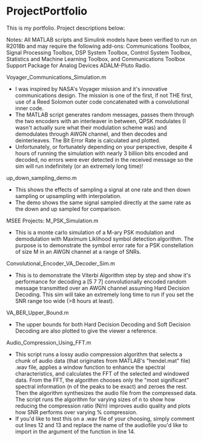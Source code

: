 # ProjectPortfolio

This is my portfolio.  Project descriptions below:

Notes:  All MATLAB scripts and Simulink models have been verified to run on R2018b and may require the following add-ons: Communications Toolbox, Signal Processing Toolbox, DSP System Toolbox, Control System Toolbox, Statistics and Machine Learning Toolbox, and Communications Toolbox Support Package for Analog Devices ADALM-Pluto Radio.

Voyager_Communications_Simulation.m
- I was inspired by NASA's Voyager mission and it's innovative communications design.  The mission is one of the first, if not THE first, use of a Reed Solomon outer code concatenated with a convolutional inner code.
- The MATLAB script generates random messages, passes them through the two encoders with an interleaver in between, QPSK modulates (I wasn't actually sure what their modulation scheme was) and demodulates through AWGN channel, and then decodes and deinterleaves.  The Bit Error Rate is calculated and plotted.
- Unfortunately, or fortunately depending on your perspective, despite 4 hours of running the simulation with nearly 3 billion bits encoded and decoded, no errors were ever detected in the received message so the sim will run indefinitely (or an extremely long time)!

up_down_sampling_demo.m
- This shows the effects of sampling a signal at one rate and then down sampling or upsampling with interpolation.  
- The demo shows the same signal sampled directly at the same rate as the down and up sampled for comparison.

MSEE Projects:
M_PSK_Simulation.m
- This is a monte carlo simulation of a M-ary PSK modulation and demodulation with Maximum Liklihood symbol detection algorithm.  The purpose is to demonstrate the symbol error rate for a PSK constellation of size M in an AWGN channel at a range of SNRs.

Convolutional_Encoder_VA_Decoder_Sim.m
- This is to demonstrate the Viterbi Algorithm step by step and show it's performance for decoding a [5 7 7] convolutionally encoded random message transmitted over an AWGN channel assuming Hard Decision Decoding.  This sim will take an extremely long time to run if you set the SNR range too wide (>8 hours at least).

VA_BER_Upper_Bound.m
- The upper bounds for both Hard Decision Decoding and Soft Decision Decoding are also plotted to give the viewer a reference.  

Audio_Compression_Using_FFT.m
- This script runs a lossy audio compression algorithm that selects a chunk of audio data (that originates from MATLAB's "hendel.mat" file) .wav file, applies a window function to enhance the spectral characteristics, and calculates the FFT of the selected and  windowed data.  From the FFT, the algorithm chooses only the "most significant" spectral information (n of the peaks to be exact) and zeroes the rest.  Then the algorithm synthesizes the audio file from the compressed data.  The script runs the algorithm for varying sizes of n to show how reducing the compression ratio (N/n) improves audio quality and plots how SNR performs over varying % compression.
- If you'd like to test this on a .wav file of your choosing, simply comment out lines 12 and 13 and replace the name of the audiofile you'd like to import in the argument of the function in line 14.